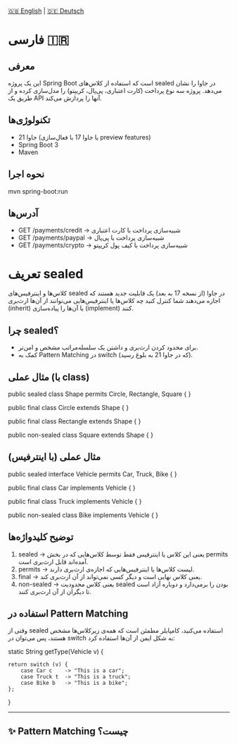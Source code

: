 [🇬🇧 English](./README.md) | [🇩🇪 Deutsch](./README.de.md)

# فارسی 🇮🇷
## معرفی
این یک پروژه Spring Boot است که استفاده از کلاس‌های sealed در جاوا را نشان می‌دهد.
پروژه سه نوع پرداخت (کارت اعتباری، پی‌پال، کریپتو) را مدل‌سازی کرده و از طریق یک API آنها را پردازش می‌کند.

## تکنولوژی‌ها
- جاوا 21 (یا جاوا 17 با فعال‌سازی preview features)
- Spring Boot 3
- Maven

## نحوه اجرا
mvn spring-boot:run

## آدرس‌ها

- GET /payments/credit → شبیه‌سازی پرداخت با کارت اعتباری
- GET /payments/paypal → شبیه‌سازی پرداخت با پی‌پال
- GET /payments/crypto → شبیه‌سازی پرداخت با کیف پول کریپتو

# تعریف sealed
کلاس‌ها و اینترفیس‌های sealed در جاوا (از نسخه 17 به بعد) یک قابلیت جدید هستند که اجازه می‌دهند شما کنترل کنید چه کلاس‌ها یا اینترفیس‌هایی می‌توانند از آن‌ها ارث‌بری (inherit) یا آن‌ها را پیاده‌سازی (implement) کنند.

## چرا sealed؟
- برای محدود کردن ارث‌بری و داشتن یک سلسله‌مراتب مشخص و امن‌تر.
- کمک به Pattern Matching در switch (که در جاوا 21 به بلوغ رسید).

## مثال عملی (با class)
public sealed class Shape
permits Circle, Rectangle, Square {
}

public final class Circle extends Shape {
}

public final class Rectangle extends Shape {
}

public non-sealed class Square extends Shape {
}



## مثال عملی (با اینترفیس)
public sealed interface Vehicle
permits Car, Truck, Bike {
}

public final class Car implements Vehicle {
}

public final class Truck implements Vehicle {
}

public non-sealed class Bike implements Vehicle {
}


## توضیح کلیدواژه‌ها
1. sealed → یعنی این کلاس یا اینترفیس فقط توسط کلاس‌هایی که در بخش permits آمده‌اند قابل ارث‌بری است.
2. permits → لیست کلاس‌ها یا اینترفیس‌هایی که اجازه‌ی ارث‌بری دارند.
3. final → یعنی کلاس نهایی است و دیگر کسی نمی‌تواند از آن ارث‌بری کند.
4. non-sealed → یعنی کلاس محدودیت sealed بودن را برمی‌دارد و دوباره آزاد است تا دیگران از آن ارث‌بری کنند.


## استفاده در Pattern Matching
وقتی از sealed استفاده می‌کنید، کامپایلر مطمئن است که همه‌ی زیرکلاس‌ها مشخص هستند، پس می‌توان در switch به شکل ایمن از آن‌ها استفاده کرد:

static String getType(Vehicle v) {

    return switch (v) {
        case Car c    -> "This is a car";
        case Truck t  -> "This is a truck";
        case Bike b   -> "This is a bike";
    };
}

---

## ✨ Pattern Matching چیست؟
